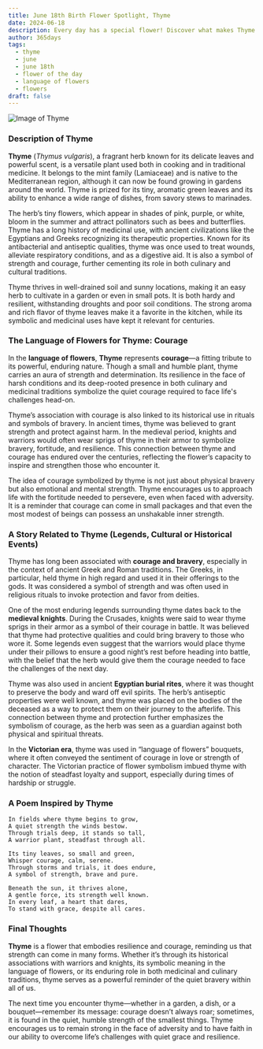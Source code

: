 ```yaml
---
title: June 18th Birth Flower Spotlight, Thyme
date: 2024-06-18
description: Every day has a special flower! Discover what makes Thyme unique as today’s birth flower and its symbolic meaning.
author: 365days
tags:
  - thyme
  - june
  - june 18th
  - flower of the day
  - language of flowers
  - flowers
draft: false
---
```


![Image of Thyme](https://cdn.pixabay.com/photo/2020/05/07/12/57/thyme-5141399_640.jpg#center)


### Description of Thyme

**Thyme** (_Thymus vulgaris_), a fragrant herb known for its delicate leaves and powerful scent, is a versatile plant used both in cooking and in traditional medicine. It belongs to the mint family (Lamiaceae) and is native to the Mediterranean region, although it can now be found growing in gardens around the world. Thyme is prized for its tiny, aromatic green leaves and its ability to enhance a wide range of dishes, from savory stews to marinades.

The herb’s tiny flowers, which appear in shades of pink, purple, or white, bloom in the summer and attract pollinators such as bees and butterflies. Thyme has a long history of medicinal use, with ancient civilizations like the Egyptians and Greeks recognizing its therapeutic properties. Known for its antibacterial and antiseptic qualities, thyme was once used to treat wounds, alleviate respiratory conditions, and as a digestive aid. It is also a symbol of strength and courage, further cementing its role in both culinary and cultural traditions.

Thyme thrives in well-drained soil and sunny locations, making it an easy herb to cultivate in a garden or even in small pots. It is both hardy and resilient, withstanding droughts and poor soil conditions. The strong aroma and rich flavor of thyme leaves make it a favorite in the kitchen, while its symbolic and medicinal uses have kept it relevant for centuries.

### The Language of Flowers for Thyme: Courage

In the **language of flowers**, **Thyme** represents **courage**—a fitting tribute to its powerful, enduring nature. Though a small and humble plant, thyme carries an aura of strength and determination. Its resilience in the face of harsh conditions and its deep-rooted presence in both culinary and medicinal traditions symbolize the quiet courage required to face life's challenges head-on.

Thyme’s association with courage is also linked to its historical use in rituals and symbols of bravery. In ancient times, thyme was believed to grant strength and protect against harm. In the medieval period, knights and warriors would often wear sprigs of thyme in their armor to symbolize bravery, fortitude, and resilience. This connection between thyme and courage has endured over the centuries, reflecting the flower’s capacity to inspire and strengthen those who encounter it.

The idea of courage symbolized by thyme is not just about physical bravery but also emotional and mental strength. Thyme encourages us to approach life with the fortitude needed to persevere, even when faced with adversity. It is a reminder that courage can come in small packages and that even the most modest of beings can possess an unshakable inner strength.

### A Story Related to Thyme (Legends, Cultural or Historical Events)

Thyme has long been associated with **courage and bravery**, especially in the context of ancient Greek and Roman traditions. The Greeks, in particular, held thyme in high regard and used it in their offerings to the gods. It was considered a symbol of strength and was often used in religious rituals to invoke protection and favor from deities.

One of the most enduring legends surrounding thyme dates back to the **medieval knights**. During the Crusades, knights were said to wear thyme sprigs in their armor as a symbol of their courage in battle. It was believed that thyme had protective qualities and could bring bravery to those who wore it. Some legends even suggest that the warriors would place thyme under their pillows to ensure a good night’s rest before heading into battle, with the belief that the herb would give them the courage needed to face the challenges of the next day.

Thyme was also used in ancient **Egyptian burial rites**, where it was thought to preserve the body and ward off evil spirits. The herb’s antiseptic properties were well known, and thyme was placed on the bodies of the deceased as a way to protect them on their journey to the afterlife. This connection between thyme and protection further emphasizes the symbolism of courage, as the herb was seen as a guardian against both physical and spiritual threats.

In the **Victorian era**, thyme was used in “language of flowers” bouquets, where it often conveyed the sentiment of courage in love or strength of character. The Victorian practice of flower symbolism imbued thyme with the notion of steadfast loyalty and support, especially during times of hardship or struggle.

### A Poem Inspired by Thyme

```
In fields where thyme begins to grow,  
A quiet strength the winds bestow.  
Through trials deep, it stands so tall,  
A warrior plant, steadfast through all.  

Its tiny leaves, so small and green,  
Whisper courage, calm, serene.  
Through storms and trials, it does endure,  
A symbol of strength, brave and pure.  

Beneath the sun, it thrives alone,  
A gentle force, its strength well known.  
In every leaf, a heart that dares,  
To stand with grace, despite all cares.  
```

### Final Thoughts

**Thyme** is a flower that embodies resilience and courage, reminding us that strength can come in many forms. Whether it’s through its historical associations with warriors and knights, its symbolic meaning in the language of flowers, or its enduring role in both medicinal and culinary traditions, thyme serves as a powerful reminder of the quiet bravery within all of us.

The next time you encounter thyme—whether in a garden, a dish, or a bouquet—remember its message: courage doesn’t always roar; sometimes, it is found in the quiet, humble strength of the smallest things. Thyme encourages us to remain strong in the face of adversity and to have faith in our ability to overcome life’s challenges with quiet grace and resilience.



